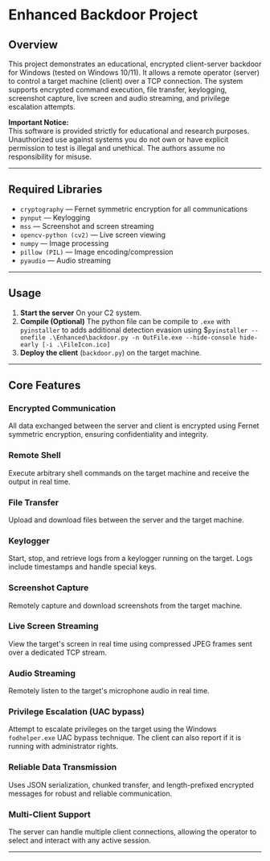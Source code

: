 # Enhanced Backdoor Project

## Overview

This project demonstrates an educational, encrypted client-server backdoor for Windows (tested on Windows 10/11). It allows a remote operator (server) to control a target machine (client) over a TCP connection. The system supports encrypted command execution, file transfer, keylogging, screenshot capture, live screen and audio streaming, and privilege escalation attempts.

**Important Notice:**  
This software is provided strictly for educational and research purposes. Unauthorized use against systems you do not own or have explicit permission to test is illegal and unethical. The authors assume no responsibility for misuse.

---

## Required Libraries

- `cryptography` — Fernet symmetric encryption for all communications
- `pynput` — Keylogging
- `mss` — Screenshot and screen streaming
- `opencv-python (cv2)` — Live screen viewing
- `numpy` — Image processing
- `pillow (PIL)` — Image encoding/compression
- `pyaudio` — Audio streaming

---

## Usage

1. **Start the server** On your C2 system.
2. **Compile (Optional)** The python file can be compile to `.exe` with `pyinstaller` to adds additional detection evasion using $`pyinstaller --onefile .\Enhanced\backdoor.py -n OutFile.exe --hide-console hide-early [-i .\FileIcon.ico]`
3. **Deploy the client** (`backdoor.py`) on the target machine.

---

## Core Features

### Encrypted Communication

All data exchanged between the server and client is encrypted using Fernet symmetric encryption, ensuring confidentiality and integrity.

### Remote Shell

Execute arbitrary shell commands on the target machine and receive the output in real time.

### File Transfer

Upload and download files between the server and the target machine.

### Keylogger

Start, stop, and retrieve logs from a keylogger running on the target. Logs include timestamps and handle special keys.

### Screenshot Capture

Remotely capture and download screenshots from the target machine.

### Live Screen Streaming

View the target's screen in real time using compressed JPEG frames sent over a dedicated TCP stream.

### Audio Streaming

Remotely listen to the target's microphone audio in real time.

### Privilege Escalation (UAC bypass)

Attempt to escalate privileges on the target using the Windows `fodhelper.exe` UAC bypass technique. The client can also report if it is running with administrator rights.

### Reliable Data Transmission

Uses JSON serialization, chunked transfer, and length-prefixed encrypted messages for robust and reliable communication.

### Multi-Client Support

The server can handle multiple client connections, allowing the operator to select and interact with any active session.

---
